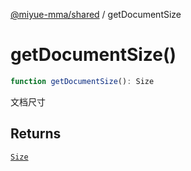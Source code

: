 [@miyue-mma/shared](../index.md) / getDocumentSize

# getDocumentSize()

```ts
function getDocumentSize(): Size
```

文档尺寸

## Returns

[`Size`](../interfaces/Size.md)
